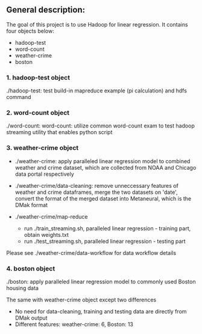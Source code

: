 ## General description:
The goal of this project is to use Hadoop for linear regression. It contains four objects below:
 - hadoop-test 
 - word-count
 - weather-crime
 - boston

### 1. hadoop-test object
./hadoop-test: test build-in mapreduce example (pi calculation) and hdfs command 

### 2. word-count object
./word-count: word-count: utilize common word-count exam to test hadoop streaming utility that enables python script 

### 3. weather-crime object
 - ./weather-crime: apply paralleled linear regression model to combined weather and crime dataset, which are collected from NOAA and Chicago data portal respectively

 - ./weather-crime/data-cleaning: remove unneccessary features of weather and crime dataframes, merge the two datasets on 'date', convert the format of the merged dataset into Metaneural, which is the DMak format

 - ./weather-crime/map-reduce
	- run ./train_streaming.sh, paralleled linear regression - training part, obtain weights.txt
	- run ./test_streaming.sh, paralleled linear regression - testing part 

Please see ./weather-crime/data-workflow for data workflow details


### 4. boston object
./boston: apply paralleled linear regression model to commonly used Boston housing data 

The same with weather-crime object except two differences
 - No need for data-cleaning, training and testing data are directly from DMak output
 - Different features: weather-crime: 6, Boston: 13
